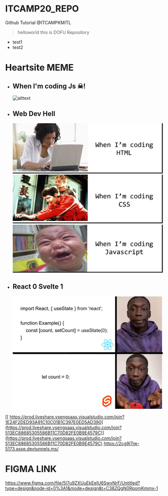 # ITCAMP20_REPO
 Github Tutorial @ITCAMPKMITL
 > helloworld this is DOFU Repository
 * test1
 * test2
# Heartsite MEME
* ## When I'm coding Js ☠!
    ![alttext](https://i.kym-cdn.com/photos/images/original/001/102/822/616.jpg)
* ## Web Dev Hell
    ![Crying with js](/1.1.jpg)
* ## React 0 Svelte 1
    ![Svelte 1 React 0](/2.1.jpeg)


[[  https://prod.liveshare.vsengsaas.visualstudio.com/join?1E24F2DED93A91C10C01B1C397E0ED5AD390](https://prod.liveshare.vsengsaas.visualstudio.com/join?513EC88685305586B11C70D82FE0B9E4579C)](https://prod.liveshare.vsengsaas.visualstudio.com/join?513EC88685305586B11C70D82FE0B9E4579C)
https://2cg9l7jw-5173.asse.devtunnels.ms/

# FIGMA LINK
https://www.figma.com/file/5I7u9ZXUuEkEeIU6SwvNrF/Untitled?type=design&node-id=0%3A1&mode=design&t=C38ZQgN0RpomKmmx-1
